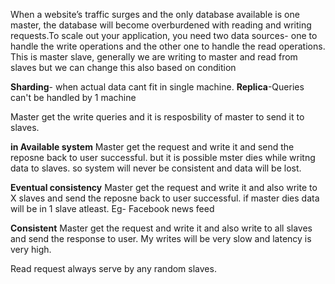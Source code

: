 When a website’s traffic surges and the only database available is one master, the database will become overburdened with reading and writing requests.To scale out your application, you need two data sources- one to handle the write operations and the other one to handle the read operations. This is master slave, generally we are writing to master and read from slaves but we can change this also based 
on condition

**Sharding**- when actual data cant fit in single machine.
**Replica**-Queries can't be handled by 1 machine

Master get the write queries and it is resposbility of master to send it to slaves.

**in Available system**
Master get the request and write it and send the reposne back to user successful. but it is possible mster dies while writng data to slaves.
so system will never be consistent and data will be lost.

**Eventual consistency**
Master get the request and write it and also write to X slaves and send the reposne back to user successful.
if master dies data will be in 1 slave atleast. Eg- Facebook news feed

**Consistent**
Master get the request and write it and also write to all slaves and send the response to user.
My writes will be very slow  and latency is very high.

Read request always serve by any random slaves.

